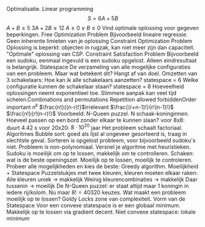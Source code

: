 Optimalisatie. Linear programming $$ S=6A+5B $$ $A+B \le 5$ $3A+2B \ge 12$ $A \ge 0 \vee B \ge 0$ Vind optimale oplossing voor gegeven
beperkingen. 
Free Optimization Problem 
Bijvoorbeeld lineaire regressie. Geen inherente limieten van je oplossing 
Constraint Optimization Problem 
Oplossing is beperkt: objecten in rugzak, kan niet meer zijn dan capaciteit. "Optimale" oplossing van CSP. 
Constraint Satisfaction Problem 
Bijvoorbeeld een sudoku, eenmaal ingevuld is een sudoku opgelost. Alleen eindresultaat is belangrijk. 
Statespace 
De verzameling van alle mogelijke configuraties van een probleem. Maar wat betekent dit? Hangt af van doel. Omzetten van 3 schakelaars: Hoe kan ik
alle schakelaars aanzetten? statespace = 6 Welke configuratie kunnen de schakelaar staan? statespace = 8 Hoeveelheid oplossingen neemt
exponentieel toe. Slimmere aanpak kan veel tijd schelen.Combinations and permutations Repetition allowed forbiddenOrder important $n ^{k}$ $\frac{n!}{(n-r)!}$irrelevant $\frac{(r+n-1)!}{r!(n-1)!}$ $\frac{n!}{r!(n-r)!}$ 
Voorbeeld: N-Queen puzzel. N schaak-koninginnen. Hoeveel passen op een bord zonder elkaar te kunnen slaan? voor 8x8: duurt 4.42 s voor 20x20:
$8\cdot 10^{20}$ jaar Het probleem schaalt factoriaal. 
Algoritmes 
Bubble sort: goed als lijst al ongeveer gesorteerd is, traag in slechtste geval. Sorteren is opgelost probleem, voor bijvoorbeeld sudoku's niet. Probleem
is non-polynomiaal. Versnel je algoritme met heuristieken. Sudoku is moeilijk om op te lossen, makkelijk om te controlleren. Schaken: wat is de beste
openingszet. Moeilijk op te lossen, moeilijk te controleren. Probeer alle mogelijkheden en kies de beste: Greedy algorithm. 
Moeilijkheid + Statespace 
Puzzelstukjes met twee kleuren, kleuren moeten elkaar raken: Alle kleuren uniek -> makkelijk Weinig kleurencombinaties -> makkelijk Daar tussenin ->
moeilijk 
De N-Queen puzzel: er staat altijd maar 1 koningin in iedere rij/kolom. Nu maar $8! = 40320$ keuzes. 
Wat maakt een probleem moeilijk op te lossen? Goldy Locks zone van complexiteit. 
Vorm van de Statespace 
Voor een convexe statespace is er een globaal minimum. Makkelijk op te lossen via gradient decent. 
Niet convexe statespace: lokale minimum
